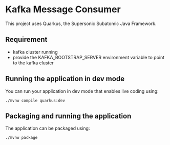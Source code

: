 # Kafka Message Consumer

This project uses Quarkus, the Supersonic Subatomic Java Framework.

## Requirement
- kafka cluster running
- provide the KAFKA_BOOTSTRAP_SERVER environment variable to point to the kafka cluster

## Running the application in dev mode

You can run your application in dev mode that enables live coding using:
```shell script
./mvnw compile quarkus:dev
```

## Packaging and running the application

The application can be packaged using:
```shell script
./mvnw package
```